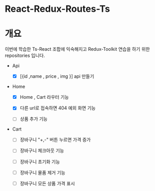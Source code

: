# React-Redux-Routes-Ts

# 개요
이번에 학습한 Ts-React 조합에 익숙해지고 Redux-Toolkit 연습을 하기 위한 repositories 입니다.

- Api
  - [x]  [{id ,name , price , img }] api 만들기 
  

- Home 
    - [x] Home , Cart 라우터 기능
    - [x] 다른 url로 접속하면 404 예외 화면 기능
    - [ ] 상품 추가 기능 

 
- Cart
    - [ ] 장바구니 "+,-" 버튼 누르면 가격 증가
    - [ ] 장바구니 체크아웃 기능
    - [ ] 장바구니 초기화 기능
    - [ ] 장바구니 물품 제거 기능
    - [ ] 장바구니 모든 상품 가격 표시
 